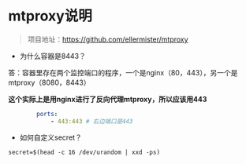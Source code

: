 # mtproxy说明

> 项目地址：https://github.com/ellermister/mtproxy

- 为什么容器是8443？

答：容器里存在两个监控端口的程序，一个是nginx（80，443），另一个是mtproxy（8080，8443）

**这个实际上是用nginx进行了反向代理mtproxy，所以应该用443**

```yaml
        ports:
            - 443:443 # 右边端口是443
```

- 如何自定义secret？

```shell
secret=$(head -c 16 /dev/urandom | xxd -ps)
```
